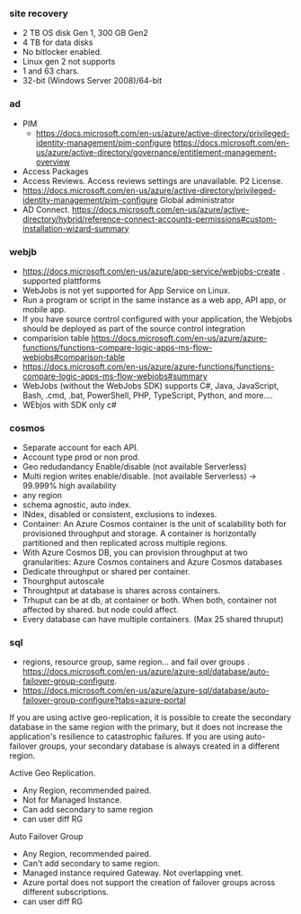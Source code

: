 
### site recovery ###

- 2 TB OS disk Gen 1, 300 GB Gen2
- 4 TB for data disks
- No bitlocker enabled.
- Linux gen 2 not supports
- 1 and 63 chars.
- 32-bit (Windows Server 2008)/64-bit

### ad  ###

- PIM
  - https://docs.microsoft.com/en-us/azure/active-directory/privileged-identity-management/pim-configure https://docs.microsoft.com/en-us/azure/active-directory/governance/entitlement-management-overview 
- Access Packages
- Access Reviews. Access reviews settings are unavailable. P2 License.
- https://docs.microsoft.com/en-us/azure/active-directory/privileged-identity-management/pim-configure Global administrator
- AD Connect. https://docs.microsoft.com/en-us/azure/active-directory/hybrid/reference-connect-accounts-permissions#custom-installation-wizard-summary


### webjb ###
- https://docs.microsoft.com/en-us/azure/app-service/webjobs-create . supported plattforms
- WebJobs is not yet supported for App Service on Linux.
- Run a program or script in the same instance as a web app, API app, or mobile app.
- If you have source control configured with your application, the Webjobs should be deployed as part of the source control integration
- comparision table https://docs.microsoft.com/en-us/azure/azure-functions/functions-compare-logic-apps-ms-flow-webjobs#comparison-table
- https://docs.microsoft.com/en-us/azure/azure-functions/functions-compare-logic-apps-ms-flow-webjobs#summary
- WebJobs (without the WebJobs SDK) supports C#, Java, JavaScript, Bash, .cmd, .bat, PowerShell, PHP, TypeScript, Python, and more....
- WEbjos with SDK only c#


### cosmos ###

- Separate account for each API.
- Account type prod or non prod.
- Geo redudandancy Enable/disable (not available Serverless)
- Multi region writes enable/disable. (not available Serverless) -> 99.999% high availability
- any region
- schema agnostic, auto index.
- INdex, disabled or consistent, exclusions to indexes.
- Container: An Azure Cosmos container is the unit of scalability both for provisioned throughput and storage. A container is horizontally partitioned and then replicated across multiple regions.
- With Azure Cosmos DB, you can provision throughput at two granularities: Azure Cosmos containers and Azure Cosmos databases
- Dedicate throughput or shared per container.
- Thourghput autoscale
- Throughtput at database is shares across containers.
- Trhuput can be at db, at container or both. When both, container not affected by shared. but node could affect.
- Every database can have multiple containers. (Max 25 shared thruput)

### sql ###

- regions, resource group, same region... and fail over groups . https://docs.microsoft.com/en-us/azure/azure-sql/database/auto-failover-group-configure.
- https://docs.microsoft.com/en-us/azure/azure-sql/database/auto-failover-group-configure?tabs=azure-portal

If you are using active geo-replication, it is possible to create the secondary database in the same region with the primary, but it does not increase the application's resilience to catastrophic failures. If you are using auto-failover groups, your secondary database is always created in a different region.

Active Geo Replication.
- Any Region, recommended paired.
- Not for Managed Instance.
- Can add secondary to same region
- can user diff RG

Auto Failover Group
- Any Region, recommended paired.
- Can't add secondary to same region.
- Managed instance required Gateway. Not overlapping vnet.
- Azure portal does not support the creation of failover groups across different subscriptions. 
- can user diff RG

